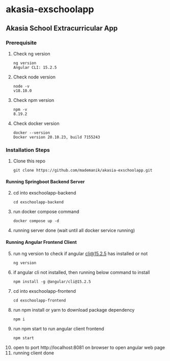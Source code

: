# akasia-exschoolapp
## Akasia School Extracurricular App

### Prerequisite

1. Check ng version
   ```
   ng version
   Angular CLI: 15.2.5
   ```
2. Check node version
   ```
   node -v
   v18.10.0
   ```
3. Check npm version
   ```
   npm -v
   8.19.2
   ```
4. Check docker version
   ```
   docker --version
   Docker version 20.10.23, build 7155243
   ```

### Installation Steps

1. Clone this repo
   ```
   git clone https://github.com/mademanik/akasia-exschoolapp.git
   ```

#### Running Springboot Backend Server
2. cd into exschoolapp-backend
   ```
   cd exschoolapp-backend
   ```
3. run docker compose command
   ```
   docker compose up -d
   ```
4. running server done (wait until all docker service running)

#### Running Angular Frontend Client
5. run ng version to check if angular cli@15.2.5 has installed or not
   ```
   ng version
   ```
6. if angular cli not installed, then running below command to install
   ```
   npm install -g @angular/cli@15.2.5
   ```
7. cd into exschoolapp-frontend
   ```
   cd exschoolapp-frontend
   ```
8. run npm install or yarn to download package dependency
   ```
   npm i
   ```
9. run npm start to run angular client frontend
   ```
   npm start
   ```
10. open to port http://localhost:8081 on browser to open angular web page
11. running client done